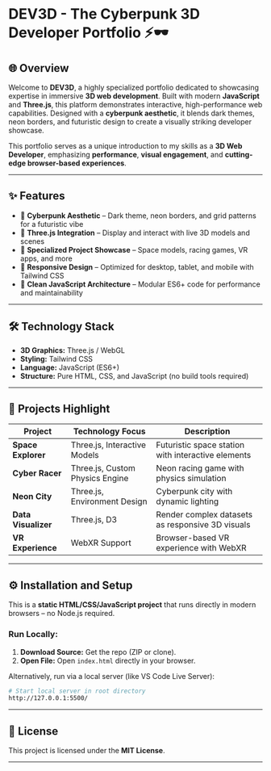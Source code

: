 # DEV3D - The Cyberpunk 3D Developer Portfolio ⚡🕶️

## 🌐 Overview

Welcome to **DEV3D**, a highly specialized portfolio dedicated to showcasing expertise in immersive **3D web development**. Built with modern **JavaScript** and **Three.js**, this platform demonstrates interactive, high-performance web capabilities. Designed with a **cyberpunk aesthetic**, it blends dark themes, neon borders, and futuristic design to create a visually striking developer showcase.

This portfolio serves as a unique introduction to my skills as a **3D Web Developer**, emphasizing **performance**, **visual engagement**, and **cutting-edge browser-based experiences**.

---

## ✨ Features

* 🌌 **Cyberpunk Aesthetic** – Dark theme, neon borders, and grid patterns for a futuristic vibe
* 🎨 **Three.js Integration** – Display and interact with live 3D models and scenes
* 🚀 **Specialized Project Showcase** – Space models, racing games, VR apps, and more
* 📱 **Responsive Design** – Optimized for desktop, tablet, and mobile with Tailwind CSS
* 🧩 **Clean JavaScript Architecture** – Modular ES6+ code for performance and maintainability

---

## 🛠 Technology Stack

* **3D Graphics:** Three.js / WebGL
* **Styling:** Tailwind CSS
* **Language:** JavaScript (ES6+)
* **Structure:** Pure HTML, CSS, and JavaScript (no build tools required)

---

## 🚀 Projects Highlight

| Project             | Technology Focus                | Description                                        |
| ------------------- | ------------------------------- | -------------------------------------------------- |
| **Space Explorer**  | Three.js, Interactive Models    | Futuristic space station with interactive elements |
| **Cyber Racer**     | Three.js, Custom Physics Engine | Neon racing game with physics simulation           |
| **Neon City**       | Three.js, Environment Design    | Cyberpunk city with dynamic lighting               |
| **Data Visualizer** | Three.js, D3                    | Render complex datasets as responsive 3D visuals   |
| **VR Experience**   | WebXR Support                   | Browser-based VR experience with WebXR             |

---

## ⚙️ Installation and Setup

This is a **static HTML/CSS/JavaScript project** that runs directly in modern browsers – no Node.js required.

### Run Locally:

1. **Download Source:** Get the repo (ZIP or clone).
2. **Open File:** Open `index.html` directly in your browser.

Alternatively, run via a local server (like VS Code Live Server):

```bash
# Start local server in root directory
http://127.0.0.1:5500/
```

---

## 📄 License

This project is licensed under the **MIT License**.

---
